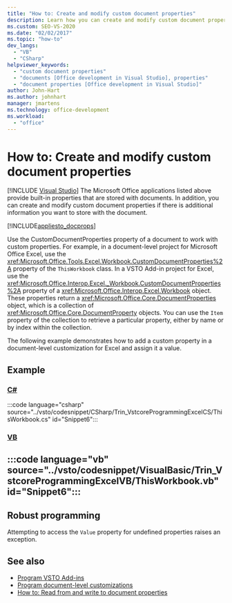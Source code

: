 ```yaml
---
title: "How to: Create and modify custom document properties"
description: Learn how you can create and modify custom document properties if there is additional information you want to store with the document.
ms.custom: SEO-VS-2020
ms.date: "02/02/2017"
ms.topic: "how-to"
dev_langs:
  - "VB"
  - "CSharp"
helpviewer_keywords:
  - "custom document properties"
  - "documents [Office development in Visual Studio], properties"
  - "document properties [Office development in Visual Studio]"
author: John-Hart
ms.author: johnhart
manager: jmartens
ms.technology: office-development
ms.workload:
  - "office"
---
```

# How to: Create and modify custom document properties

 [!INCLUDE [Visual Studio](~/includes/applies-to-version/vs-windows-only.md)]
  The Microsoft Office applications listed above provide built-in properties that are stored with documents. In addition, you can create and modify custom document properties if there is additional information you want to store with the document.

 [!INCLUDE[appliesto_docprops](../vsto/includes/appliesto-docprops-md.md)]

 Use the CustomDocumentProperties property of a document to work with custom properties. For example, in a document-level project for Microsoft Office Excel, use the <xref:Microsoft.Office.Tools.Excel.Workbook.CustomDocumentProperties%2A> property of the `ThisWorkbook` class. In a VSTO Add-in project for Excel, use the <xref:Microsoft.Office.Interop.Excel._Workbook.CustomDocumentProperties%2A> property of a <xref:Microsoft.Office.Interop.Excel.Workbook> object. These properties return a <xref:Microsoft.Office.Core.DocumentProperties> object, which is a collection of <xref:Microsoft.Office.Core.DocumentProperty> objects. You can use the `Item` property of the collection to retrieve a particular property, either by name or by index within the collection.

 The following example demonstrates how to add a custom property in a document-level customization for Excel and assign it a value.

## Example

 ### [C#](#tab/csharp)
 :::code language="csharp" source="../vsto/codesnippet/CSharp/Trin_VstcoreProgrammingExcelCS/ThisWorkbook.cs" id="Snippet6":::

 ### [VB](#tab/vb)
 :::code language="vb" source="../vsto/codesnippet/VisualBasic/Trin_VstcoreProgrammingExcelVB/ThisWorkbook.vb" id="Snippet6":::
 ---

## Robust programming
 Attempting to access the `Value` property for undefined properties raises an exception.

## See also
- [Program VSTO Add-ins](../vsto/programming-vsto-add-ins.md)
- [Program document-level customizations](../vsto/programming-document-level-customizations.md)
- [How to: Read from and write to document properties](../vsto/how-to-read-from-and-write-to-document-properties.md)
